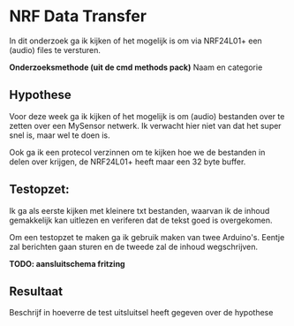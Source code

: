 NRF Data Transfer
===============================

In dit onderzoek ga ik kijken of het mogelijk is om via NRF24L01+ een (audio) files te versturen. 
 
**Onderzoeksmethode (uit de cmd methods pack)**
Naam en categorie

## Hypothese
Voor deze week ga ik kijken of het mogelijk is om (audio) bestanden over te zetten over een MySensor netwerk. Ik verwacht hier niet van dat het super snel is, maar wel te doen is.

Ook ga ik een protecol verzinnen om te kijken hoe we de bestanden in delen over krijgen, de NRF24L01+ heeft maar een 32 byte buffer.

## Testopzet:
Ik ga als eerste kijken met kleinere txt bestanden, waarvan ik de inhoud gemakkelijk kan uitlezen en veriferen dat de tekst goed is overgekomen. 

Om een testopzet te maken ga ik gebruik maken van twee Arduino's. Eentje zal berichten gaan sturen en de tweede zal de inhoud wegschrijven.

**TODO: aansluitschema fritzing**
 
## Resultaat 
Beschrijf in hoeverre de test uitsluitsel heeft gegeven 
over de hypothese
